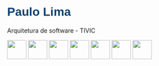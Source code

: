 <h1 style="font-family:Arial,sans-serif;color: #0F4270";>Paulo Lima</h1>
<p>Arquitetura de software - TIVIC</p>
<div>
  <img height="45px" src="https://cdn.jsdelivr.net/gh/devicons/devicon@latest/icons/java/java-original.svg" />
  <img height="45px" src="https://cdn.jsdelivr.net/gh/devicons/devicon/icons/javascript/javascript-original.svg" />
  <img height="45px" src="https://cdn.jsdelivr.net/gh/devicons/devicon@latest/icons/python/python-original.svg" />

  <img height="45px" src="https://cdn.jsdelivr.net/gh/devicons/devicon@latest/icons/angularjs/angularjs-original.svg" />
  <img height="45px" src="https://cdn.jsdelivr.net/gh/devicons/devicon@latest/icons/nodejs/nodejs-original.svg" />
  <img height="45px" src="https://cdn.jsdelivr.net/gh/devicons/devicon@latest/icons/nestjs/nestjs-original.svg" />
  <img height="45px" src="https://cdn.jsdelivr.net/gh/devicons/devicon@latest/icons/spring/spring-original.svg" />
</div>
